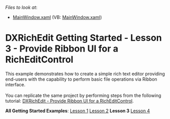 <!-- default file list -->
*Files to look at*:

* [MainWindow.xaml](./CS/WpfApplication1/MainWindow.xaml) (VB: [MainWindow.xaml](./VB/WpfApplication1/MainWindow.xaml))
<!-- default file list end -->
# DXRichEdit Getting Started - Lesson 3 - Provide Ribbon UI for a RichEditControl


<p>This example demonstrates how to create a simple rich text editor providing end-users with the capability to perform basic file operations via Ribbon interface.<br><br>You can replicate the same project by performing steps from the following tutorial: <a href="http://help.devexpress.com/#WPF/CustomDocument8853">DXRichEdit - Provide Ribbon UI for a RichEditControl</a>.</p>
<p><strong>All Getting Started Examples</strong>: <a href="https://www.devexpress.com/Support/Center/p/E2586">Lesson 1</a> <a href="https://www.devexpress.com/Support/Center/p/E2587">Lesson 2</a> <strong>Lesson 3</strong> <a href="https://www.devexpress.com/Support/Center/p/E2593">Lesson 4</a></p>

<br/>



